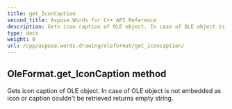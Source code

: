```yaml
---
title: get_IconCaption
second_title: Aspose.Words for C++ API Reference
description: Gets icon caption of OLE object. In case of OLE object is not embedded as icon or caption couldn't be retrieved returns empty string. 
type: docs
weight: 0
url: /cpp/aspose.words.drawing/oleformat/get_iconcaption/
---
```

## OleFormat.get_IconCaption method


Gets icon caption of OLE object. In case of OLE object is not embedded as icon or caption couldn't be retrieved returns empty string. 

